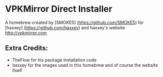 # VPKMirror Direct Installer

A homebrew created by [SMOKE5] (https://github.com/SMOKE5) for [haxxey] (https://github.com/haxxey) and haxxey's website http://vpkmirror.com

## Extra Credits:
 * TheFlow for his package installation code
 * haxxey for the images used in this homebrew and of course the website itself
